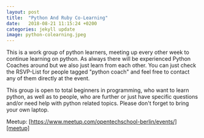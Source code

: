 ```yaml
---
layout: post
title:  "Python And Ruby Co-Learning"
date:   2018-08-21 11:15:24 +0200
categories: jekyll update
image: python-colearning.jpeg
---
```

This is a work group of python learners, meeting up every other week to continue learning on python. As always there will be experienced Python Coaches around but we also just learn from each other. You can just check the RSVP-List for people tagged "python coach" and feel free to contact any of them directly at the event.

This group is open to total beginners in programming, who want to learn python, as well as to people, who are further or just have specific questions and/or need help with python related topics. Please don't forget to bring your own laptop.

Meetup: [https://www.meetup.com/opentechschool-berlin/events/][meetup]

[meetup]:   https://www.meetup.com/opentechschool-berlin/events/